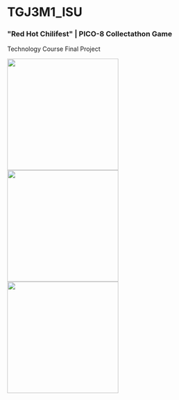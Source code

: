 # TGJ3M1_ISU
### "Red Hot Chilifest" | PICO-8 Collectathon Game
Technology Course Final Project

<img height="256px" src="https://user-images.githubusercontent.com/75395781/213599927-516eb1b8-ff3c-4d98-8788-a3522168741f.png"> <img height="256px" src="https://user-images.githubusercontent.com/75395781/213601054-49d3a505-9522-4e8d-8c02-32adab4f324e.png"> <img height="256px" src="https://user-images.githubusercontent.com/75395781/213599748-d6c5e788-7f42-40c8-8256-3e06a5e38259.gif">
